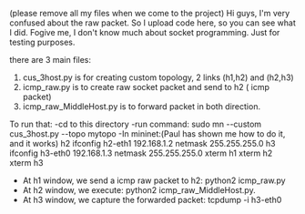 (please remove all my files when we come to the project)
Hi guys, I'm very confused about the raw packet. So I upload code here, so you can see what I did. Fogive me, I don't know much about socket programming. Just for testing purposes. 

there are 3 main files:
1. cus_3host.py is for creating custom topology, 2 links (h1,h2) and (h2,h3)
2. icmp_raw.py is to create raw socket packet and send to h2 ( icmp packet)
3. icmp_raw_MiddleHost.py is to forward packet in both direction.

To run that:
-cd to this directory
-run command: sudo mn --custom cus_3host.py --topo mytopo
-In mininet:(Paul has shown me how to do it, and it works) 
	h2 ifconfig h2-eth1 192.168.1.2 netmask 255.255.255.0
	h3 ifconfig h3-eth0 192.168.1.3 netmask 255.255.255.0
	xterm h1
	xterm h2
	xterm h3
- At h1 window, we send a icmp raw packet to h2: python2 icmp_raw.py
- At h2 window, we execute: python2 icmp_raw_MiddleHost.py.
- At h3 window, we capture the forwarded packet: tcpdump -i h3-eth0

   
